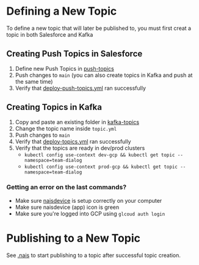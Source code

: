 # Defining a New Topic

To define a new topic that will later be published to, you must first creat a topic in both Salesforce and Kafka

## Creating Push Topics in Salesforce

1. Define new Push Topics in [push-topics](/.topics/push-topics)
1. Push changes to `main` (you can also create topics in Kafka and push at the same time)
1. Verify that [deploy-push-topics.yml](https://github.com/navikt/crm-kafka-activity/actions/workflows/deploy-push-topics.yml) ran successfully

## Creating Topics in Kafka

1. Copy and paste an existing folder in [kafka-topics](/.topics/kafka-topics)
1. Change the topic name inside `topic.yml`
1. Push changes to `main`
1. Verify that [deploy-topics.yml](https://github.com/navikt/crm-kafka-activity/actions/workflows/deploy-topics.yml) ran successfully
1. Verify that the topics are ready in dev/prod clusters
   - `kubectl config use-context dev-gcp && kubectl get topic --namespace=team-dialog`
   - `kubectl config use-context prod-gcp && kubectl get topic --namespace=team-dialog`

### Getting an error on the last commands?

- Make sure [naisdevice](https://doc.nais.io/device/install/) is setup correctly on your computer
- Make sure naisdevice (app) icon is green
- Make sure you're logged into GCP using `glcoud auth login`

# Publishing to a New Topic

See [.nais](/.nais) to start publishing to a topic after successful topic creation.
